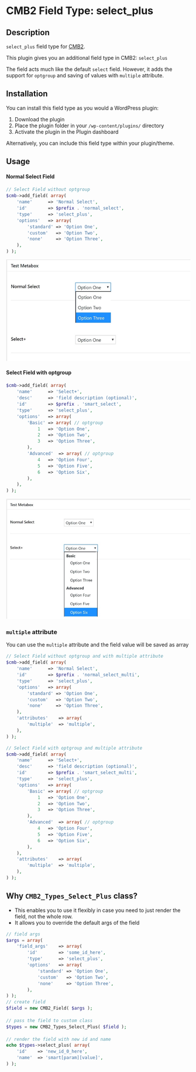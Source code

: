 # CMB2 Field Type: select_plus

## Description

`select_plus` field type for [CMB2](https://github.com/CMB2/CMB2 "Custom Metaboxes and Fields for WordPress 2").

This plugin gives you an additional field type in CMB2: `select_plus`

The field acts much like the default `select` field. However, it adds the support for `optgroup` and saving of values with `multiple` attribute.

## Installation

You can install this field type as you would a WordPress plugin:

1. Download the plugin
2. Place the plugin folder in your `/wp-content/plugins/` directory
3. Activate the plugin in the Plugin dashboard

Alternatively, you can include this field type within your plugin/theme.

## Usage

#### Normal Select Field
```php
// Select Field without optgroup
$cmb->add_field( array(
	'name'		=> 'Normal Select',
	'id'		=> $prefix . 'normal_select',
	'type'		=> 'select_plus',
	'options'	=> array(
		'standard' => 'Option One',
		'custom'   => 'Option Two',
		'none'     => 'Option Three',
	),
) );
```
![Image](screenshot-1.jpg?raw=true)


#### Select Field with optgroup
```php
$cmb->add_field( array(
	'name'		=> 'Select+',
	'desc'		=> 'field description (optional)',
	'id'		=> $prefix . 'smart_select',
	'type'		=> 'select_plus',
	'options'	=> array(
		'Basic'	=> array( // optgroup
			1	=> 'Option One',
			2	=> 'Option Two',
			3	=> 'Option Three',
		),
		'Advanced'	=> array( // optgroup
			4	=> 'Option Four',
			5	=> 'Option Five',
			6	=> 'Option Six',
		),
	),
) );
```
![Image](screenshot-2.jpg?raw=true)

### `multiple` attribute

You can use the `multiple` attribute and the field value will be saved as array
```php
// Select Field without optgroup and with multiple attribute
$cmb->add_field( array(
	'name'		=> 'Normal Select',
	'id'		=> $prefix . 'normal_select_multi',
	'type'		=> 'select_plus',
	'options'	=> array(
		'standard' => 'Option One',
		'custom'   => 'Option Two',
		'none'     => 'Option Three',
	),
	'attributes'	=> array(
		'multiple'	=> 'multiple',
	),
) );
```

```php
// Select Field with optgroup and multiple attribute
$cmb->add_field( array(
	'name'		=> 'Select+',
	'desc'		=> 'field description (optional)',
	'id'		=> $prefix . 'smart_select_multi',
	'type'		=> 'select_plus',
	'options'	=> array(
		'Basic'	=> array( // optgroup
			1	=> 'Option One',
			2	=> 'Option Two',
			3	=> 'Option Three',
		),
		'Advanced'	=> array( // optgroup
			4	=> 'Option Four',
			5	=> 'Option Five',
			6	=> 'Option Six',
		),
	),
	'attributes'	=> array(
		'multiple'	=> 'multiple',
	),
) );
```

## Why `CMB2_Types_Select_Plus` class?
- This enables you to use it flexibly in case you need to just render the field, not the whole row.
- It allows you to override the default args of the field
```php
// field args
$args = array(
    'field_args'    => array(
        'id'        => 'some_id_here',
        'type'      => 'select_plus',
        'options'   => array(
            'standard' => 'Option One',
            'custom'   => 'Option Two',
            'none'     => 'Option Three',
        ),
) );
// create field
$field = new CMB2_Field( $args );

// pass the field to custom class
$types = new CMB2_Types_Select_Plus( $field );

// render the field with new id and name
echo $types->select_plus( array(
    'id'    => 'new_id_0_here',
    'name'  => 'smart[param][value]',
) );
```